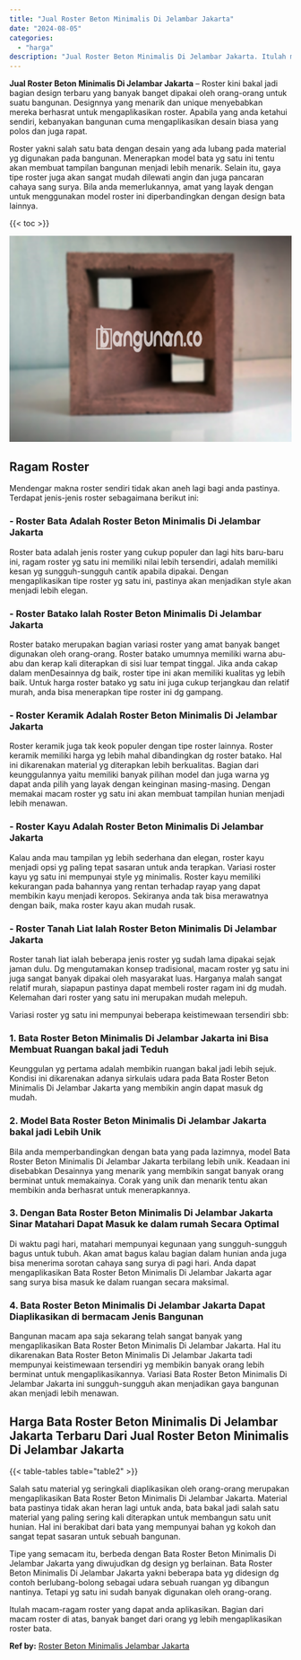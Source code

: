```yaml
---
title: "Jual Roster Beton Minimalis Di Jelambar Jakarta"
date: "2024-08-05"
categories: 
  - "harga"
description: "Jual Roster Beton Minimalis Di Jelambar Jakarta. Itulah macam-ragam roster yang dapat anda aplikasikan. Bagian dari macam roster di atas, banyak banget dari..."
---
```


**Jual Roster Beton Minimalis Di Jelambar Jakarta** – Roster kini bakal jadi bagian design terbaru yang banyak banget dipakai oleh orang-orang untuk suatu bangunan. Designnya yang menarik dan unique menyebabkan mereka berhasrat untuk mengaplikasikan roster. Apabila yang anda ketahui sendiri, kebanyakan bangunan cuma mengaplikasikan desain biasa yang polos dan juga rapat.

Roster yakni salah satu bata dengan desain yang ada lubang pada material yg digunakan pada bangunan. Menerapkan model bata yg satu ini tentu akan membuat tampilan bangunan menjadi lebih menarik. Selain itu, gaya tipe roster juga akan sangat mudah dilewati angin dan juga pancaran cahaya sang surya. Bila anda memerlukannya, amat yang layak dengan untuk menggunakan model roster ini diperbandingkan dengan design bata lainnya.

{{< toc >}}

![Jual Roster Beton Minimalis Di Jelambar Jakarta](/images/bata-roster-minimalis-31.png)

## Ragam Roster

Mendengar makna roster sendiri tidak akan aneh lagi bagi anda pastinya. Terdapat jenis-jenis roster sebagaimana berikut ini:

### \- Roster Bata Adalah Roster Beton Minimalis Di Jelambar Jakarta

Roster bata adalah jenis roster yang cukup populer dan lagi hits baru-baru ini, ragam roster yg satu ini memiliki nilai lebih tersendiri, adalah memiliki kesan yg sungguh-sungguh cantik apabila dipakai. Dengan mengaplikasikan tipe roster yg satu ini, pastinya akan menjadikan style akan menjadi lebih elegan.

### \- Roster Batako Ialah Roster Beton Minimalis Di Jelambar Jakarta

Roster batako merupakan bagian variasi roster yang amat banyak banget digunakan oleh orang-orang. Roster batako umumnya memiliki warna abu-abu dan kerap kali diterapkan di sisi luar tempat tinggal. Jika anda cakap dalam menDesainnya dg baik, roster tipe ini akan memiliki kualitas yg lebih baik. Untuk harga roster batako yg satu ini juga cukup terjangkau dan relatif murah, anda bisa menerapkan tipe roster ini dg gampang.

### \- Roster Keramik Adalah Roster Beton Minimalis Di Jelambar Jakarta

Roster keramik juga tak keok populer dengan tipe roster lainnya. Roster keramik memiliki harga yg lebih mahal dibandingkan dg roster batako. Hal ini dikarenakan material yg diterapkan lebih berkualitas. Bagian dari keunggulannya yaitu memiliki banyak pilihan model dan juga warna yg dapat anda pilih yang layak dengan keinginan masing-masing. Dengan memakai macam roster yg satu ini akan membuat tampilan hunian menjadi lebih menawan.

### \- Roster Kayu Adalah Roster Beton Minimalis Di Jelambar Jakarta

Kalau anda mau tampilan yg lebih sederhana dan elegan, roster kayu menjadi opsi yg paling tepat sasaran untuk anda terapkan. Variasi roster kayu yg satu ini mempunyai style yg minimalis. Roster kayu memiliki kekurangan pada bahannya yang rentan terhadap rayap yang dapat membikin kayu menjadi keropos. Sekiranya anda tak bisa merawatnya dengan baik, maka roster kayu akan mudah rusak.

### \- Roster Tanah Liat Ialah Roster Beton Minimalis Di Jelambar Jakarta

Roster tanah liat ialah beberapa jenis roster yg sudah lama dipakai sejak jaman dulu. Dg mengutamakan konsep tradisional, macam roster yg satu ini juga sangat banyak dipakai oleh masyarakat luas. Harganya malah sangat relatif murah, siapapun pastinya dapat membeli roster ragam ini dg mudah. Kelemahan dari roster yang satu ini merupakan mudah melepuh.

Variasi roster yg satu ini mempunyai beberapa keistimewaan tersendiri sbb:

### 1\. Bata Roster Beton Minimalis Di Jelambar Jakarta ini Bisa Membuat Ruangan bakal jadi Teduh

Keunggulan yg pertama adalah membikin ruangan bakal jadi lebih sejuk. Kondisi ini dikarenakan adanya sirkulais udara pada Bata Roster Beton Minimalis Di Jelambar Jakarta yang membikin angin dapat masuk dg mudah.

### 2\. Model Bata Roster Beton Minimalis Di Jelambar Jakarta bakal jadi Lebih Unik

Bila anda memperbandingkan dengan bata yang pada lazimnya, model Bata Roster Beton Minimalis Di Jelambar Jakarta terbilang lebih unik. Keadaan ini disebabkan Desainnya yang menarik yang membikin sangat banyak orang berminat untuk memakainya. Corak yang unik dan menarik tentu akan membikin anda berhasrat untuk menerapkannya.

### 3\. Dengan Bata Roster Beton Minimalis Di Jelambar Jakarta Sinar Matahari Dapat Masuk ke dalam rumah Secara Optimal

Di waktu pagi hari, matahari mempunyai kegunaan yang sungguh-sungguh bagus untuk tubuh. Akan amat bagus kalau bagian dalam hunian anda juga bisa menerima sorotan cahaya sang surya di pagi hari. Anda dapat mengaplikasikan Bata Roster Beton Minimalis Di Jelambar Jakarta agar sang surya bisa masuk ke dalam ruangan secara maksimal.

### 4\. Bata Roster Beton Minimalis Di Jelambar Jakarta Dapat Diaplikasikan di bermacam Jenis Bangunan

Bangunan macam apa saja sekarang telah sangat banyak yang mengaplikasikan Bata Roster Beton Minimalis Di Jelambar Jakarta. Hal itu dikarenakan Bata Roster Beton Minimalis Di Jelambar Jakarta tadi mempunyai keistimewaan tersendiri yg membikin banyak orang lebih berminat untuk mengaplikasikannya. Variasi Bata Roster Beton Minimalis Di Jelambar Jakarta ini sungguh-sungguh akan menjadikan gaya bangunan akan menjadi lebih menawan.

## Harga Bata Roster Beton Minimalis Di Jelambar Jakarta Terbaru Dari Jual Roster Beton Minimalis Di Jelambar Jakarta

{{< table-tables table="table2" >}}

Salah satu material yg seringkali diaplikasikan oleh orang-orang merupakan mengaplikasikan Bata Roster Beton Minimalis Di Jelambar Jakarta. Material bata pastinya tidak akan heran lagi untuk anda, bata bakal jadi salah satu material yang paling sering kali diterapkan untuk membangun satu unit hunian. Hal ini berakibat dari bata yang mempunyai bahan yg kokoh dan sangat tepat sasaran untuk sebuah bangunan.

Tipe yang semacam itu, berbeda dengan Bata Roster Beton Minimalis Di Jelambar Jakarta yang diwujudkan dg design yg berlainan. Bata Roster Beton Minimalis Di Jelambar Jakarta yakni beberapa bata yg didesign dg contoh berlubang-bolong sebagai udara sebuah ruangan yg dibangun nantinya. Tetapi yg satu ini sudah banyak digunakan oleh orang-orang.

Itulah macam-ragam roster yang dapat anda aplikasikan. Bagian dari macam roster di atas, banyak banget dari orang yg lebih mengaplikasikan roster bata.

**Ref by:** [Roster Beton Minimalis Jelambar Jakarta](https://id.wikipedia.org/wiki/Roster)
